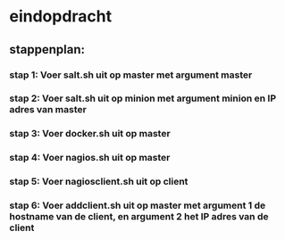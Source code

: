 # eindopdracht

## stappenplan:
### stap 1: Voer salt.sh uit op master met argument master
### stap 2: Voer salt.sh uit op minion met argument minion en IP adres van master
### stap 3: Voer docker.sh uit op master
### stap 4: Voer nagios.sh uit op master
### stap 5: Voer nagiosclient.sh uit op client
### stap 6: Voer addclient.sh uit op master met argument 1 de hostname van de client, en argument 2 het IP adres van de client 
